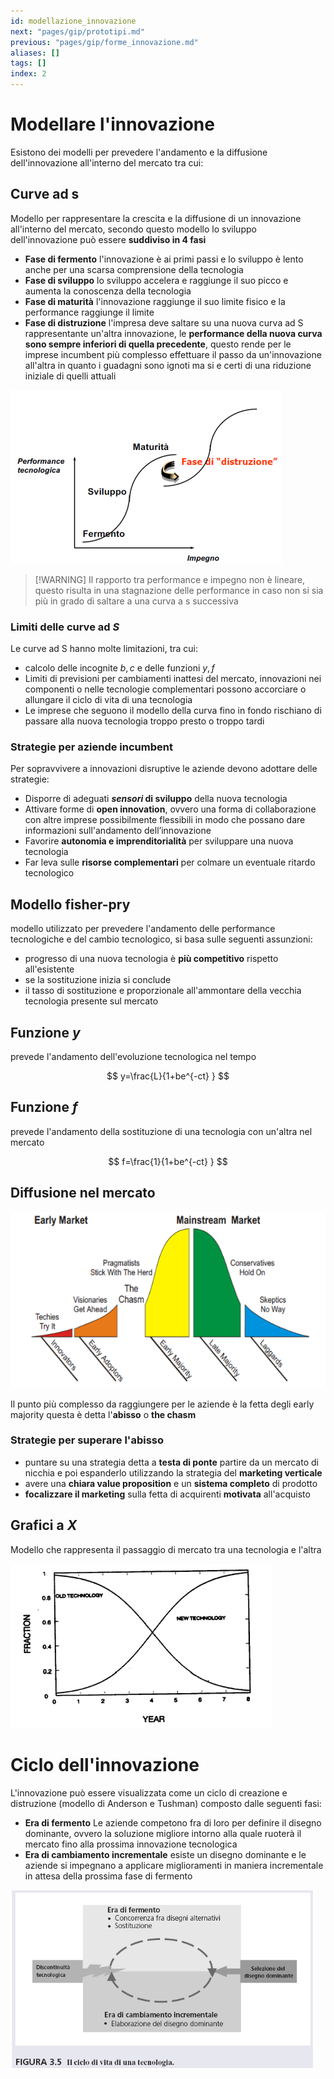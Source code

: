 ```yaml
---
id: modellazione_innovazione
next: "pages/gip/prototipi.md"
previous: "pages/gip/forme_innovazione.md"
aliases: []
tags: []
index: 2
---
```


# Modellare l'innovazione

Esistono dei modelli per prevedere l'andamento e la diffusione dell'innovazione all'interno del mercato tra cui:

## Curve ad s

Modello per rappresentare la crescita e la diffusione di un innovazione all'interno del mercato, secondo questo modello lo sviluppo dell'innovazione può essere **suddiviso in 4 fasi**

- **Fase di fermento** l'innovazione è ai primi passi e lo sviluppo è lento anche per una scarsa comprensione della tecnologia
- **Fase di sviluppo** lo sviluppo accelera e raggiunge il suo picco e aumenta la conoscenza della tecnologia
- **Fase di maturità** l'innovazione raggiunge il suo limite fisico e la performance raggiunge il limite
- **Fase di distruzione** l'impresa deve saltare su una nuova curva ad S rappresentante un'altra innovazione, le **performance della nuova curva sono sempre inferiori di quella precedente**, questo rende per le imprese incumbent più complesso effettuare il passo da un'innovazione all'altra in quanto i guadagni sono ignoti ma si e certi di una riduzione iniziale di quelli attuali

![](assets/gip/Pasted%20image%2020231214174652.png)
>[!WARNING] Il rapporto tra performance e impegno non è lineare, questo risulta in una stagnazione delle performance in caso non si sia più in grado di saltare a una curva a s successiva

###  Limiti delle curve ad $S$

Le curve ad S hanno molte limitazioni, tra cui:

- calcolo delle incognite $b,c$ e delle funzioni $y,f$
- Limiti di previsioni per cambiamenti inattesi del mercato, innovazioni nei componenti o nelle tecnologie complementari possono accorciare o allungare il ciclo di vita di una tecnologia
- Le imprese che seguono il modello della curva fino in fondo rischiano di passare alla nuova tecnologia troppo presto o troppo tardi

### Strategie per aziende incumbent

Per sopravvivere a innovazioni disruptive le aziende devono adottare delle strategie:

- Disporre di adeguati ***sensori* di sviluppo** della nuova tecnologia
- Attivare forme di **open innovation**, ovvero una forma di collaborazione con altre imprese possibilmente flessibili in modo che possano dare informazioni sull'andamento dell’innovazione
- Favorire **autonomia e imprenditorialità** per sviluppare una nuova tecnologia
- Far leva sulle **risorse complementari** per colmare un eventuale ritardo tecnologico

## Modello fisher-pry

 modello utilizzato per prevedere l'andamento delle performance tecnologiche e del cambio tecnologico, si basa sulle seguenti assunzioni:

- progresso di una nuova tecnologia è **più competitivo** rispetto all'esistente
- se la sostituzione inizia si conclude
- il tasso di sostituzione e proporzionale all'ammontare della vecchia tecnologia presente sul mercato

## Funzione $y$

prevede l'andamento dell'evoluzione tecnologica nel tempo

$$
y=\frac{L}{1+be^{-ct} }
$$

## Funzione $f$

prevede l'andamento della sostituzione di una tecnologia con un'altra nel mercato

$$
f=\frac{1}{1+be^{-ct} }
$$

## Diffusione nel mercato



![](assets/gip/Pasted%20image%2020231214185032.png)

Il punto più complesso da raggiungere per le aziende è la fetta degli early majority questa è detta l'**abisso** o **the chasm**
### Strategie per superare l'abisso

- puntare su una strategia detta a **testa di ponte** partire da un mercato di nicchia e poi espanderlo utilizzando la strategia del **marketing verticale**
- avere una **chiara value proposition** e un **sistema completo** di prodotto
- **focalizzare il marketing** sulla fetta di acquirenti **motivata** all'acquisto

## Grafici a $X$

Modello che rappresenta il passaggio di mercato tra una tecnologia e l'altra

![](assets/gip/Pasted%20image%2020231214185345.png)

# Ciclo dell'innovazione

L'innovazione può essere visualizzata come un ciclo di creazione e distruzione (modello di Anderson e Tushman) composto dalle seguenti fasi:

- **Era di fermento** Le aziende competono fra di loro per definire il disegno dominante, ovvero la soluzione migliore intorno alla quale ruoterà il mercato fino alla prossima innovazione tecnologica
- **Era di cambiamento incrementale** esiste un disegno dominante e le aziende si impegnano a applicare miglioramenti in maniera incrementale in attesa della prossima fase di fermento

![](assets/gip/Pasted%20image%2020230928163324.png)
